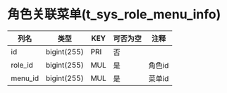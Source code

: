 # 角色关联菜单(t_sys_role_menu_info)
| 列名   | 类型   | KEY  | 可否为空 | 注释   |
| ---- | ---- | ---- | ---- | ---- |
|id|bigint(255)|PRI|否||
|role_id|bigint(255)|MUL|是|角色id|
|menu_id|bigint(255)|MUL|是|菜单id|
